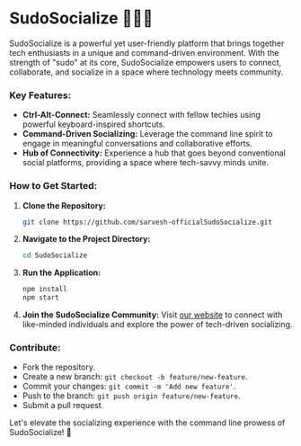# SudoSocialize 👨🏻‍💻

SudoSocialize is a powerful yet user-friendly platform that brings together tech enthusiasts in a unique and command-driven environment. With the strength of "sudo" at its core, SudoSocialize empowers users to connect, collaborate, and socialize in a space where technology meets community.

### Key Features:

- **Ctrl-Alt-Connect:** Seamlessly connect with fellow techies using powerful keyboard-inspired shortcuts.
- **Command-Driven Socializing:** Leverage the command line spirit to engage in meaningful conversations and collaborative efforts.
- **Hub of Connectivity:** Experience a hub that goes beyond conventional social platforms, providing a space where tech-savvy minds unite.

### How to Get Started:

1. **Clone the Repository:**
   ```bash
   git clone https://github.com/sarvesh-officialSudoSocialize.git
   ```

2. **Navigate to the Project Directory:**
   ```bash
   cd SudoSocialize
   ```

3. **Run the Application:**
   ```bash
   npm install
   npm start
   ```

4. **Join the SudoSocialize Community:**
   Visit [our website](https://www.sudosocialize.com) to connect with like-minded individuals and explore the power of tech-driven socializing.

### Contribute:

- Fork the repository.
- Create a new branch: `git checkout -b feature/new-feature`.
- Commit your changes: `git commit -m 'Add new feature'`.
- Push to the branch: `git push origin feature/new-feature`.
- Submit a pull request.

Let's elevate the socializing experience with the command line prowess of SudoSocialize! 🚀



